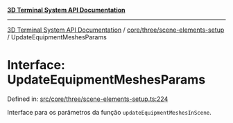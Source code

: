 [**3D Terminal System API Documentation**](../../../../README.md)

***

[3D Terminal System API Documentation](../../../../README.md) / [core/three/scene-elements-setup](../README.md) / UpdateEquipmentMeshesParams

# Interface: UpdateEquipmentMeshesParams

Defined in: [src/core/three/scene-elements-setup.ts:224](https://github.com/Dicommunitas/ThreeJS_Terminal_3D/blob/7212b5be68c3f7954d775adb9932e64d901692b4/src/core/three/scene-elements-setup.ts#L224)

Interface para os parâmetros da função `updateEquipmentMeshesInScene`.
<div class="mermaid-block"><div class="mermaid dark">%%{init:{"theme":"dark"}}%%
classDiagram
    class UpdateEquipmentMeshesParams {
      +scene: THREE.Scene
      +equipmentMeshesRef: React.MutableRefObject_Object3D_Array_
      +newEquipmentData: Equipment[]
      +layers: Layer[]
      +colorMode: ColorMode
      +createSingleEquipmentMesh(item: Equipment): THREE.Object3D
      +groundMeshRef: React.MutableRefObject_Mesh_
    }
    class Equipment {
    }
    class Layer {
    }
    class ColorMode {
    }
    class THREE_Object3D {
    }
    class THREE_Mesh {
    }
    class THREE_Scene {
    }
    class React_MutableRefObject {
    }

    UpdateEquipmentMeshesParams --&gt; THREE_Scene : scene
    UpdateEquipmentMeshesParams --&gt; React_MutableRefObject : equipmentMeshesRef
    UpdateEquipmentMeshesParams --&gt; React_MutableRefObject : groundMeshRef
    React_MutableRefObject --&gt; THREE_Object3D : (array for equipment)
    React_MutableRefObject --&gt; THREE_Mesh : (for ground)
    UpdateEquipmentMeshesParams --&gt; Equipment : newEquipmentData (array)
    UpdateEquipmentMeshesParams --&gt; Layer : layers (array)
    UpdateEquipmentMeshesParams --&gt; ColorMode : colorMode

    style UpdateEquipmentMeshesParams fill:#DCDCDC,stroke:#333,stroke-width:2px,color:black
    style Equipment,Layer,ColorMode,THREE_Object3D,THREE_Mesh,THREE_Scene,React_MutableRefObject fill:#FFFFE0,stroke:#333,stroke-width:2px,color:black</div><div class="mermaid light">%%{init:{"theme":"default"}}%%
classDiagram
    class UpdateEquipmentMeshesParams {
      +scene: THREE.Scene
      +equipmentMeshesRef: React.MutableRefObject_Object3D_Array_
      +newEquipmentData: Equipment[]
      +layers: Layer[]
      +colorMode: ColorMode
      +createSingleEquipmentMesh(item: Equipment): THREE.Object3D
      +groundMeshRef: React.MutableRefObject_Mesh_
    }
    class Equipment {
    }
    class Layer {
    }
    class ColorMode {
    }
    class THREE_Object3D {
    }
    class THREE_Mesh {
    }
    class THREE_Scene {
    }
    class React_MutableRefObject {
    }

    UpdateEquipmentMeshesParams --&gt; THREE_Scene : scene
    UpdateEquipmentMeshesParams --&gt; React_MutableRefObject : equipmentMeshesRef
    UpdateEquipmentMeshesParams --&gt; React_MutableRefObject : groundMeshRef
    React_MutableRefObject --&gt; THREE_Object3D : (array for equipment)
    React_MutableRefObject --&gt; THREE_Mesh : (for ground)
    UpdateEquipmentMeshesParams --&gt; Equipment : newEquipmentData (array)
    UpdateEquipmentMeshesParams --&gt; Layer : layers (array)
    UpdateEquipmentMeshesParams --&gt; ColorMode : colorMode

    style UpdateEquipmentMeshesParams fill:#DCDCDC,stroke:#333,stroke-width:2px,color:black
    style Equipment,Layer,ColorMode,THREE_Object3D,THREE_Mesh,THREE_Scene,React_MutableRefObject fill:#FFFFE0,stroke:#333,stroke-width:2px,color:black</div><pre><code class="language-mermaid">classDiagram
    class UpdateEquipmentMeshesParams {
      +scene: THREE.Scene
      +equipmentMeshesRef: React.MutableRefObject_Object3D_Array_
      +newEquipmentData: Equipment[]
      +layers: Layer[]
      +colorMode: ColorMode
      +createSingleEquipmentMesh(item: Equipment): THREE.Object3D
      +groundMeshRef: React.MutableRefObject_Mesh_
    }
    class Equipment {
    }
    class Layer {
    }
    class ColorMode {
    }
    class THREE_Object3D {
    }
    class THREE_Mesh {
    }
    class THREE_Scene {
    }
    class React_MutableRefObject {
    }

    UpdateEquipmentMeshesParams --&gt; THREE_Scene : scene
    UpdateEquipmentMeshesParams --&gt; React_MutableRefObject : equipmentMeshesRef
    UpdateEquipmentMeshesParams --&gt; React_MutableRefObject : groundMeshRef
    React_MutableRefObject --&gt; THREE_Object3D : (array for equipment)
    React_MutableRefObject --&gt; THREE_Mesh : (for ground)
    UpdateEquipmentMeshesParams --&gt; Equipment : newEquipmentData (array)
    UpdateEquipmentMeshesParams --&gt; Layer : layers (array)
    UpdateEquipmentMeshesParams --&gt; ColorMode : colorMode

    style UpdateEquipmentMeshesParams fill:#DCDCDC,stroke:#333,stroke-width:2px,color:black
    style Equipment,Layer,ColorMode,THREE_Object3D,THREE_Mesh,THREE_Scene,React_MutableRefObject fill:#FFFFE0,stroke:#333,stroke-width:2px,color:black</code></pre></div>
 UpdateEquipmentMeshesParams

## Properties

### colorMode

> **colorMode**: [`ColorMode`](../../../../lib/types/type-aliases/ColorMode.md)

Defined in: [src/core/three/scene-elements-setup.ts:229](https://github.com/Dicommunitas/ThreeJS_Terminal_3D/blob/7212b5be68c3f7954d775adb9932e64d901692b4/src/core/three/scene-elements-setup.ts#L229)

O modo de colorização atual para os equipamentos.

***

### createSingleEquipmentMesh()

> **createSingleEquipmentMesh**: (`item`) => `Object3D`

Defined in: [src/core/three/scene-elements-setup.ts:230](https://github.com/Dicommunitas/ThreeJS_Terminal_3D/blob/7212b5be68c3f7954d775adb9932e64d901692b4/src/core/three/scene-elements-setup.ts#L230)

Função callback para criar um mesh de equipamento individual.

#### Parameters

##### item

[`Equipment`](../../../../lib/types/interfaces/Equipment.md)

#### Returns

`Object3D`

***

### equipmentMeshesRef

> **equipmentMeshesRef**: `MutableRefObject`\<`Object3D`\<`Object3DEventMap`\>[]\>

Defined in: [src/core/three/scene-elements-setup.ts:226](https://github.com/Dicommunitas/ThreeJS_Terminal_3D/blob/7212b5be68c3f7954d775adb9932e64d901692b4/src/core/three/scene-elements-setup.ts#L226)

Ref para o array de meshes de equipamentos existentes na cena.

***

### groundMeshRef

> **groundMeshRef**: `MutableRefObject`\<`null` \| `Mesh`\<`BufferGeometry`\<`NormalBufferAttributes`\>, `Material` \| `Material`[], `Object3DEventMap`\>\>

Defined in: [src/core/three/scene-elements-setup.ts:231](https://github.com/Dicommunitas/ThreeJS_Terminal_3D/blob/7212b5be68c3f7954d775adb9932e64d901692b4/src/core/three/scene-elements-setup.ts#L231)

Ref para o mesh do plano de chão, para controle de visibilidade.

***

### layers

> **layers**: [`Layer`](../../../../lib/types/interfaces/Layer.md)[]

Defined in: [src/core/three/scene-elements-setup.ts:228](https://github.com/Dicommunitas/ThreeJS_Terminal_3D/blob/7212b5be68c3f7954d775adb9932e64d901692b4/src/core/three/scene-elements-setup.ts#L228)

A lista de camadas para determinar a visibilidade por tipo de equipamento e do terreno.

***

### newEquipmentData

> **newEquipmentData**: [`Equipment`](../../../../lib/types/interfaces/Equipment.md)[]

Defined in: [src/core/three/scene-elements-setup.ts:227](https://github.com/Dicommunitas/ThreeJS_Terminal_3D/blob/7212b5be68c3f7954d775adb9932e64d901692b4/src/core/three/scene-elements-setup.ts#L227)

A nova lista de equipamentos a serem renderizados (já filtrada).

***

### scene

> **scene**: `Scene`

Defined in: [src/core/three/scene-elements-setup.ts:225](https://github.com/Dicommunitas/ThreeJS_Terminal_3D/blob/7212b5be68c3f7954d775adb9932e64d901692b4/src/core/three/scene-elements-setup.ts#L225)

A cena Three.js.
<style>
:root.mermaid-enabled .mermaid-block > pre {
  display: none;
}
:root:not(.mermaid-enabled) .mermaid-block > .mermaid {
  display: none !important;
}

.mermaid-block > .mermaid[data-inserted].dark {
  display: var(--mermaid-dark-display);
}
.mermaid-block > .mermaid[data-inserted].light {
  display: var(--mermaid-light-display);
}

:root {
  --mermaid-dark-display: none;
  --mermaid-light-display: block;
}
@media (prefers-color-scheme: light) {
  :root {
    --mermaid-dark-display: none;
    --mermaid-light-display: block;
  }
}
@media (prefers-color-scheme: dark) {
  :root {
    --mermaid-dark-display: block;
    --mermaid-light-display: none;
  }
}
body.light, :root[data-theme="light"] {
  --mermaid-dark-display: none;
  --mermaid-light-display: block;
}
body.dark, :root[data-theme="dark"] {
  --mermaid-dark-display: block;
  --mermaid-light-display: none;
}
</style>

<script type="module">
import mermaid from "https://unpkg.com/mermaid@latest/dist/mermaid.esm.min.mjs";

document.documentElement.classList.add("mermaid-enabled");

mermaid.initialize({startOnLoad:true});

requestAnimationFrame(function check() {
  let some = false;
  document.querySelectorAll("div.mermaid:not([data-inserted])").forEach(div => {
    some = true;
    if (div.querySelector("svg")) {
      div.dataset.inserted = true;
    }
  });

  if (some) {
    requestAnimationFrame(check);
  }
});
</script>

